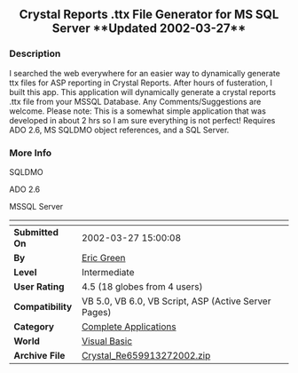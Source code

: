 ﻿<div align="center">

## Crystal Reports \.ttx File Generator for MS SQL Server \*\*Updated 2002\-03\-27\*\*


</div>

### Description

I searched the web everywhere for an easier way to dynamically generate ttx files for ASP reporting in Crystal Reports. After hours of fusteration, I built this app. This application will dynamically generate a crystal reports .ttx file from your MSSQL Database. Any Comments/Suggestions are welcome. Please note: This is a somewhat simple application that was developed in about 2 hrs so I am sure everything is not perfect! Requires ADO 2.6, MS SQLDMO object references, and a SQL Server.
 
### More Info
 
SQLDMO

ADO 2.6

MSSQL Server


<span>             |<span>
---                |---
**Submitted On**   |2002-03-27 15:00:08
**By**             |[Eric Green](https://github.com/Planet-Source-Code/PSCIndex/blob/master/ByAuthor/eric-green.md)
**Level**          |Intermediate
**User Rating**    |4.5 (18 globes from 4 users)
**Compatibility**  |VB 5\.0, VB 6\.0, VB Script, ASP \(Active Server Pages\) 
**Category**       |[Complete Applications](https://github.com/Planet-Source-Code/PSCIndex/blob/master/ByCategory/complete-applications__1-27.md)
**World**          |[Visual Basic](https://github.com/Planet-Source-Code/PSCIndex/blob/master/ByWorld/visual-basic.md)
**Archive File**   |[Crystal\_Re659913272002\.zip](https://github.com/Planet-Source-Code/eric-green-crystal-reports-ttx-file-generator-for-ms-sql-server-updated-2002-03-27__1-32236/archive/master.zip)








